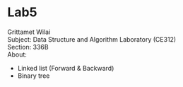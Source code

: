 # Lab5  
Grittamet Wilai  
Subject: Data Structure and Algorithm Laboratory (CE312)  
Section: 336B  
About:  
  - Linked list (Forward & Backward)  
  - Binary tree  
